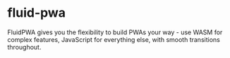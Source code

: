 # fluid-pwa
FluidPWA gives you the flexibility to build PWAs your way -  use WASM for complex features, JavaScript for everything else,  with smooth transitions throughout.

